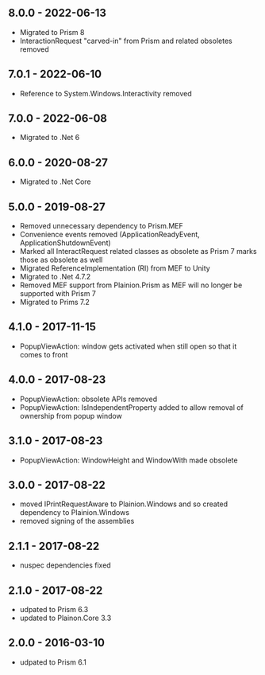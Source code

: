 ## 8.0.0 - 2022-06-13

- Migrated to Prism 8
- InteractionRequest "carved-in" from Prism and related obsoletes removed

## 7.0.1 - 2022-06-10

- Reference to System.Windows.Interactivity removed

## 7.0.0 - 2022-06-08

- Migrated to .Net 6

## 6.0.0 - 2020-08-27

- Migrated to .Net Core

## 5.0.0 - 2019-08-27

- Removed unnecessary dependency to Prism.MEF
- Convenience events removed (ApplicationReadyEvent, ApplicationShutdownEvent)
- Marked all InteractRequest related classes as obsolete as Prism 7 marks those as obsolete as well
- Migrated ReferenceImplementation (RI) from MEF to Unity
- Migrated to .Net 4.7.2
- Removed MEF support from Plainion.Prism as MEF will no longer be supported with Prism 7
- Migrated to Prims 7.2 

## 4.1.0 - 2017-11-15

- PopupViewAction: window gets activated when still open so that it comes to front

## 4.0.0 - 2017-08-23

- PopupViewAction: obsolete APIs removed
- PopupViewAction: IsIndependentProperty added to allow removal of ownership from popup window

## 3.1.0 - 2017-08-23

- PopupViewAction: WindowHeight and WindowWith made obsolete

## 3.0.0 - 2017-08-22   

- moved IPrintRequestAware to Plainion.Windows and so created dependency to Plainion.Windows
- removed signing of the assemblies

## 2.1.1 - 2017-08-22   

- nuspec dependencies fixed

## 2.1.0 - 2017-08-22   

- udpated to Prism 6.3
- updated to Plainon.Core 3.3

## 2.0.0 - 2016-03-10   

- udpated to Prism 6.1


